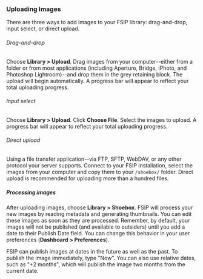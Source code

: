 ### Uploading Images

There are three ways to add images to your FSIP library: drag-and-drop, input select, or direct upload.

###### Drag-and-drop

Choose **Library > Upload**. Drag images from your computer--either from a folder or from most applications (including Aperture, Bridge, iPhoto, and Photoshop Lightroom)--and drop them in the grey retaining block. The upload will begin automatically. A progress bar will appear to reflect your total uploading progress.

###### Input select

Choose **Library > Upload**. Click **Choose File**. Select the images to upload. A progress bar will appear to reflect your total uploading progress.

###### Direct upload

Using a file transfer application--via FTP, SFTP, WebDAV, or any other protocol your server supports. Connect to your FSIP installation, select the images from your computer and copy them to your `/shoebox/` folder. Direct upload is recommended for uploading more than a hundred files.

##### Processing images

After uploading images, choose **Library > Shoebox**. FSIP will process your new images by reading metadata and generating thumbnails. You can edit these images as soon as they are processed. Remember, by default, your images will not be published (and available to outsiders) until you add a date to their Publish Date field. You can change this behavior in your user preferences (**Dashboard > Preferences**).

FSIP can publish images at dates in the future as well as the past. To publish the image immediately, type "Now". You can also use relative dates, such as "+2 months", which will publish the image two months from the current date.